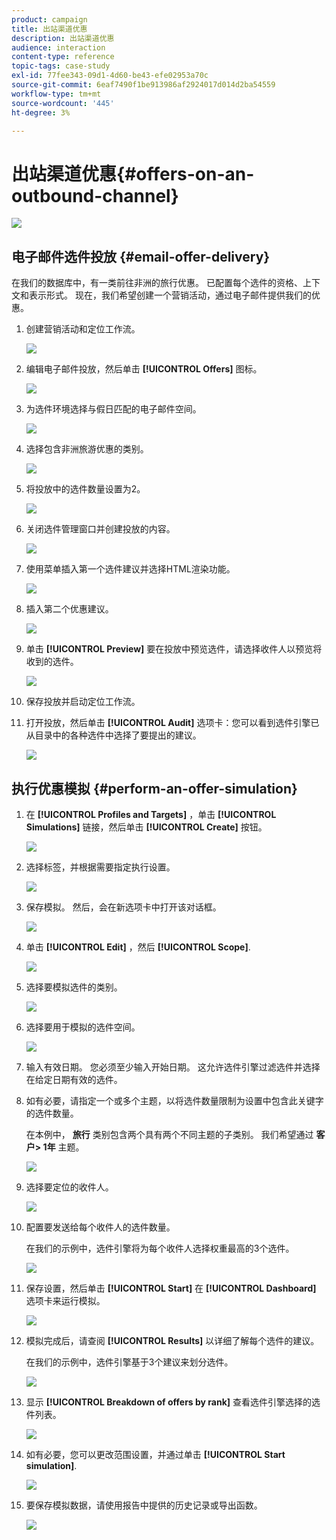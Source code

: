 ```yaml
---
product: campaign
title: 出站渠道优惠
description: 出站渠道优惠
audience: interaction
content-type: reference
topic-tags: case-study
exl-id: 77fee343-09d1-4d60-be43-efe02953a70c
source-git-commit: 6eaf7490f1be913986af2924017d014d2ba54559
workflow-type: tm+mt
source-wordcount: '445'
ht-degree: 3%

---
```


# 出站渠道优惠{#offers-on-an-outbound-channel}

![](../../assets/common.svg)

## 电子邮件选件投放 {#email-offer-delivery}

在我们的数据库中，有一类前往非洲的旅行优惠。 已配置每个选件的资格、上下文和表示形式。 现在，我们希望创建一个营销活动，通过电子邮件提供我们的优惠。

1. 创建营销活动和定位工作流。

   ![](assets/offer_delivery_example_001.png)

1. 编辑电子邮件投放，然后单击 **[!UICONTROL Offers]** 图标。

   ![](assets/offer_delivery_example_002.png)

1. 为选件环境选择与假日匹配的电子邮件空间。

   ![](assets/offer_delivery_example_003.png)

1. 选择包含非洲旅游优惠的类别。

   ![](assets/offer_delivery_example_004.png)

1. 将投放中的选件数量设置为2。

   ![](assets/offer_delivery_example_005.png)

1. 关闭选件管理窗口并创建投放的内容。

   ![](assets/offer_delivery_example_006.png)

1. 使用菜单插入第一个选件建议并选择HTML渲染功能。

   ![](assets/offer_delivery_example_007.png)

1. 插入第二个优惠建议。

   ![](assets/offer_delivery_example_008.png)

1. 单击 **[!UICONTROL Preview]** 要在投放中预览选件，请选择收件人以预览将收到的选件。

   ![](assets/offer_delivery_example_009.png)

1. 保存投放并启动定位工作流。
1. 打开投放，然后单击 **[!UICONTROL Audit]** 选项卡：您可以看到选件引擎已从目录中的各种选件中选择了要提出的建议。

   ![](assets/offer_delivery_example_010.png)

## 执行优惠模拟 {#perform-an-offer-simulation}

1. 在 **[!UICONTROL Profiles and Targets]** ，单击 **[!UICONTROL Simulations]** 链接，然后单击 **[!UICONTROL Create]** 按钮。

   ![](assets/offer_simulation_001.png)

1. 选择标签，并根据需要指定执行设置。

   ![](assets/offer_simulation_example_002.png)

1. 保存模拟。 然后，会在新选项卡中打开该对话框。

   ![](assets/offer_simulation_example_003.png)

1. 单击 **[!UICONTROL Edit]** ，然后 **[!UICONTROL Scope]**.

   ![](assets/offer_simulation_example_004.png)

1. 选择要模拟选件的类别。

   ![](assets/offer_simulation_example_005.png)

1. 选择要用于模拟的选件空间。

   ![](assets/offer_simulation_example_006.png)

1. 输入有效日期。 您必须至少输入开始日期。 这允许选件引擎过滤选件并选择在给定日期有效的选件。
1. 如有必要，请指定一个或多个主题，以将选件数量限制为设置中包含此关键字的选件数量。

   在本例中， **旅行** 类别包含两个具有两个不同主题的子类别。 我们希望通过 **客户> 1年** 主题。

   ![](assets/offer_simulation_example_007.png)

1. 选择要定位的收件人。

   ![](assets/offer_simulation_example_008.png)

1. 配置要发送给每个收件人的选件数量。

   在我们的示例中，选件引擎将为每个收件人选择权重最高的3个选件。

   ![](assets/offer_simulation_example_009.png)

1. 保存设置，然后单击 **[!UICONTROL Start]** 在 **[!UICONTROL Dashboard]** 选项卡来运行模拟。

   ![](assets/offer_simulation_example_010.png)

1. 模拟完成后，请查阅 **[!UICONTROL Results]** 以详细了解每个选件的建议。

   在我们的示例中，选件引擎基于3个建议来划分选件。

   ![](assets/offer_simulation_example_011.png)

1. 显示 **[!UICONTROL Breakdown of offers by rank]** 查看选件引擎选择的选件列表。

   ![](assets/offer_simulation_example_012.png)

1. 如有必要，您可以更改范围设置，并通过单击 **[!UICONTROL Start simulation]**.

   ![](assets/offer_simulation_example_010.png)

1. 要保存模拟数据，请使用报告中提供的历史记录或导出函数。

   ![](assets/offer_simulation_example_013.png)
